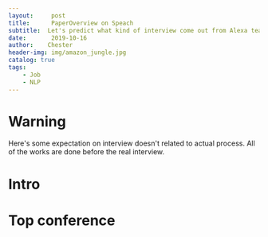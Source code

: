```yaml
---
layout:     post
title:      PaperOverview on Speach
subtitle:  Let's predict what kind of interview come out from Alexa team
date:       2019-10-16
author:    Chester
header-img: img/amazon_jungle.jpg
catalog: true
tags:
    - Job
    - NLP
---
```

# Warning
Here's some expectation on interview doesn't related to actual process. All of the works are done before the real interview. 

# Intro 
# Top conference

<!--stackedit_data:
eyJoaXN0b3J5IjpbNTI5Mzc4ODEsMjE4MzMzNzM2XX0=
-->